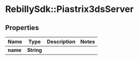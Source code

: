 # RebillySdk::Piastrix3dsServer

## Properties
Name | Type | Description | Notes
------------ | ------------- | ------------- | -------------
**name** | **String** |  | 

